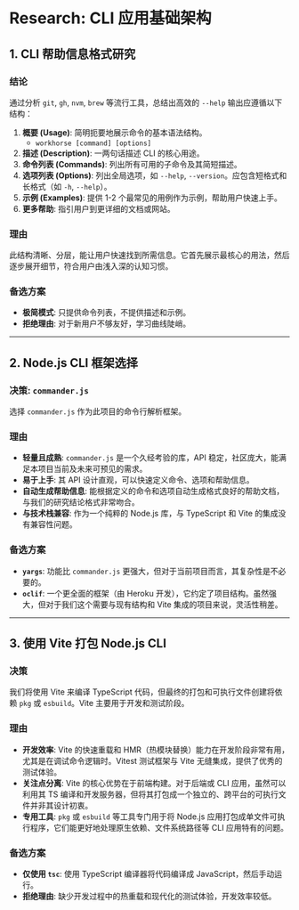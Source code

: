 # Research: CLI 应用基础架构

## 1. CLI 帮助信息格式研究

### 结论
通过分析 `git`, `gh`, `nvm`, `brew` 等流行工具，总结出高效的 `--help` 输出应遵循以下结构：

1.  **概要 (Usage)**: 简明扼要地展示命令的基本语法结构。
    - `workhorse [command] [options]`
2.  **描述 (Description)**: 一两句话描述 CLI 的核心用途。
3.  **命令列表 (Commands)**: 列出所有可用的子命令及其简短描述。
4.  **选项列表 (Options)**: 列出全局选项，如 `--help`, `--version`。应包含短格式和长格式（如 `-h`, `--help`）。
5.  **示例 (Examples)**: 提供 1-2 个最常见的用例作为示例，帮助用户快速上手。
6.  **更多帮助**: 指引用户到更详细的文档或网站。

### 理由
此结构清晰、分层，能让用户快速找到所需信息。它首先展示最核心的用法，然后逐步展开细节，符合用户由浅入深的认知习惯。

### 备选方案
- **极简模式**: 只提供命令列表，不提供描述和示例。
- **拒绝理由**: 对于新用户不够友好，学习曲线陡峭。

---

## 2. Node.js CLI 框架选择

### 决策: `commander.js`
选择 `commander.js` 作为此项目的命令行解析框架。

### 理由
- **轻量且成熟**: `commander.js` 是一个久经考验的库，API 稳定，社区庞大，能满足本项目当前及未来可预见的需求。
- **易于上手**: 其 API 设计直观，可以快速定义命令、选项和帮助信息。
- **自动生成帮助信息**: 能根据定义的命令和选项自动生成格式良好的帮助文档，与我们的研究结论格式非常吻合。
- **与技术栈兼容**: 作为一个纯粹的 Node.js 库，与 TypeScript 和 Vite 的集成没有兼容性问题。

### 备选方案
- **`yargs`**: 功能比 `commander.js` 更强大，但对于当前项目而言，其复杂性是不必要的。
- **`oclif`**: 一个更全面的框架（由 Heroku 开发），它约定了项目结构。虽然强大，但对于我们这个需要与现有结构和 Vite 集成的项目来说，灵活性稍差。

---

## 3. 使用 Vite 打包 Node.js CLI

### 决策
我们将使用 Vite 来编译 TypeScript 代码，但最终的打包和可执行文件创建将依赖 `pkg` 或 `esbuild`。Vite 主要用于开发和测试阶段。

### 理由
- **开发效率**: Vite 的快速重载和 HMR（热模块替换）能力在开发阶段非常有用，尤其是在调试命令逻辑时。Vitest 测试框架与 Vite 无缝集成，提供了优秀的测试体验。
- **关注点分离**: Vite 的核心优势在于前端构建。对于后端或 CLI 应用，虽然可以利用其 TS 编译和开发服务器，但将其打包成一个独立的、跨平台的可执行文件并非其设计初衷。
- **专用工具**: `pkg` 或 `esbuild` 等工具专门用于将 Node.js 应用打包成单文件可执行程序，它们能更好地处理原生依赖、文件系统路径等 CLI 应用特有的问题。

### 备选方案
- **仅使用 `tsc`**: 使用 TypeScript 编译器将代码编译成 JavaScript，然后手动运行。
- **拒绝理由**: 缺少开发过程中的热重载和现代化的测试体验，开发效率较低。

